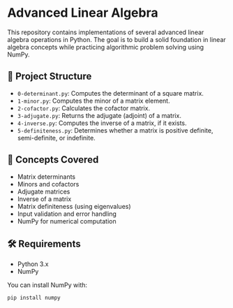 # Advanced Linear Algebra

This repository contains implementations of several advanced linear algebra operations in Python. The goal is to build a solid foundation in linear algebra concepts while practicing algorithmic problem solving using NumPy.

## 📁 Project Structure

- `0-determinant.py`: Computes the determinant of a square matrix.
- `1-minor.py`: Computes the minor of a matrix element.
- `2-cofactor.py`: Calculates the cofactor matrix.
- `3-adjugate.py`: Returns the adjugate (adjoint) of a matrix.
- `4-inverse.py`: Computes the inverse of a matrix, if it exists.
- `5-definiteness.py`: Determines whether a matrix is positive definite, semi-definite, or indefinite.

## 🧠 Concepts Covered

- Matrix determinants
- Minors and cofactors
- Adjugate matrices
- Inverse of a matrix
- Matrix definiteness (using eigenvalues)
- Input validation and error handling
- NumPy for numerical computation

## 🛠 Requirements

- Python 3.x
- NumPy

You can install NumPy with:

```bash
pip install numpy
```
